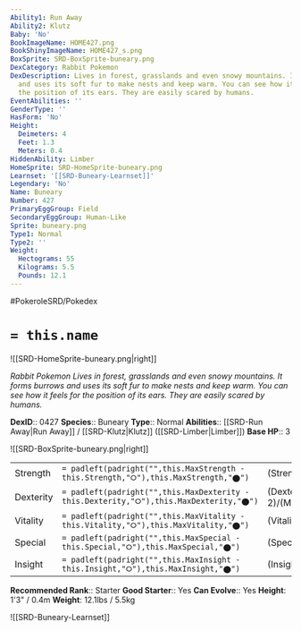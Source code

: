 ```yaml
---
Ability1: Run Away
Ability2: Klutz
Baby: 'No'
BookImageName: HOME427.png
BookShinyImageName: HOME427_s.png
BoxSprite: SRD-BoxSprite-buneary.png
DexCategory: Rabbit Pokemon
DexDescription: Lives in forest, grasslands and even snowy mountains. It forms burrows
  and uses its soft fur to make nests and keep warm. You can see how it feels for
  the position of its ears. They are easily scared by humans.
EventAbilities: ''
GenderType: ''
HasForm: 'No'
Height:
  Deimeters: 4
  Feet: 1.3
  Meters: 0.4
HiddenAbility: Limber
HomeSprite: SRD-HomeSprite-buneary.png
Learnset: '[[SRD-Buneary-Learnset]]'
Legendary: 'No'
Name: Buneary
Number: 427
PrimaryEggGroup: Field
SecondaryEggGroup: Human-Like
Sprite: buneary.png
Type1: Normal
Type2: ''
Weight:
  Hectograms: 55
  Kilograms: 5.5
  Pounds: 12.1
---
```


#PokeroleSRD/Pokedex

# `= this.name`

![[SRD-HomeSprite-buneary.png|right]]

*Rabbit Pokemon*
*Lives in forest, grasslands and even snowy mountains. It forms burrows and uses its soft fur to make nests and keep warm. You can see how it feels for the position of its ears. They are easily scared by humans.*

**DexID**:: 0427
**Species**:: Buneary
**Type**:: Normal
**Abilities**:: [[SRD-Run Away|Run Away]] / [[SRD-Klutz|Klutz]] ([[SRD-Limber|Limber]])
**Base HP**:: 3

![[SRD-BoxSprite-buneary.png|right]]

|           |                                                                                        |                                          |
| --------- | -------------------------------------------------------------------------------------- | ---------------------------------------- |
| Strength  | `= padleft(padright("",this.MaxStrength - this.Strength,"⭘"),this.MaxStrength,"⬤")`    | (Strength::2)/(MaxStrength::4)   |
| Dexterity | `= padleft(padright("",this.MaxDexterity - this.Dexterity,"⭘"),this.MaxDexterity,"⬤")` | (Dexterity:: 2)/(MaxDexterity::5) |
| Vitality  | `= padleft(padright("",this.MaxVitality - this.Vitality,"⭘"),this.MaxVitality,"⬤")`    | (Vitality::1)/(MaxVitality::3)   |
| Special   | `= padleft(padright("",this.MaxSpecial - this.Special,"⭘"),this.MaxSpecial,"⬤")`       | (Special::1)/(MaxSpecial::3)     |
| Insight   | `= padleft(padright("",this.MaxInsight - this.Insight,"⭘"),this.MaxInsight,"⬤")`       | (Insight::2)/(MaxInsight::4)     |

**Recommended Rank**:: Starter
**Good Starter**:: Yes
**Can Evolve**:: Yes
**Height**: 1'3" / 0.4m
**Weight**: 12.1lbs / 5.5kg

![[SRD-Buneary-Learnset]]